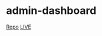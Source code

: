 # admin-dashboard

[Repo](https://github.com/eclavel/admin-dashboard) [LIVE](https://eclavel.github.io/admin-dashboard/)
